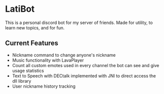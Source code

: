 # LatiBot
This is a personal discord bot for my server of friends.
Made for utility, to learn new topics, and for fun.

## Current Features
- Nickname command to change anyone's nickname
- Music functionality with LavaPlayer
- Count all custom emotes used in every channel the bot can see and give usage statistics
- Text to Speech with DECtalk implemented with JNI to direct access the dll library
- User nickname history tracking
